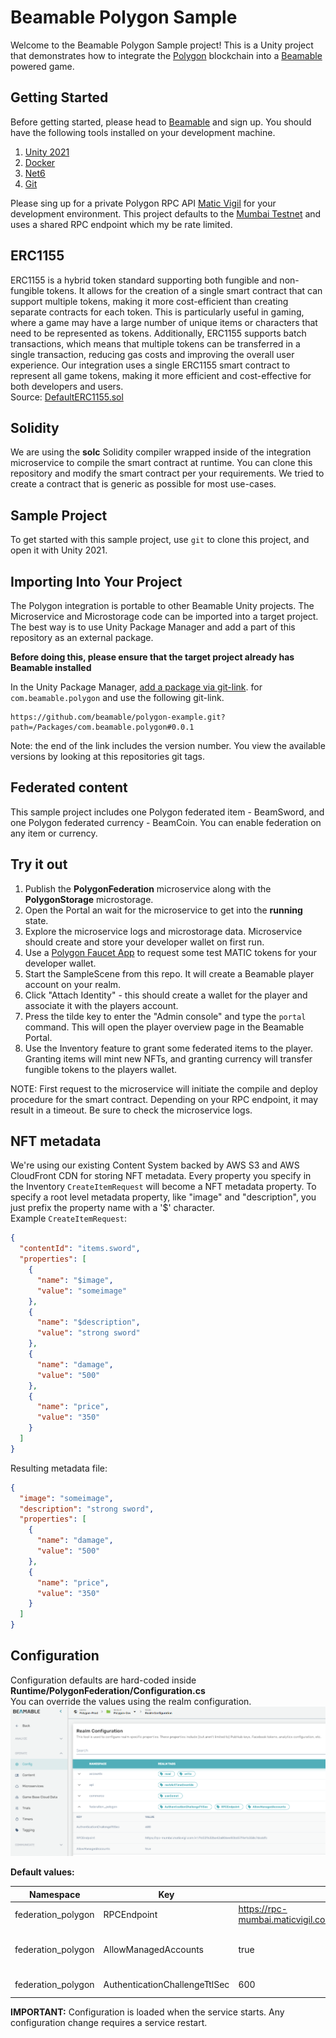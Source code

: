 # Beamable Polygon Sample

Welcome to the Beamable Polygon Sample project! This is a Unity project that demonstrates how
to integrate the [Polygon](https://polygon.technology/) blockchain into a [Beamable](https://beamable.com/)
powered game.

## Getting Started

Before getting started, please head to [Beamable](https://beamable.com/) and sign up.
You should have the following tools installed on your development machine.

1. [Unity 2021](https://unity.com/download)
2. [Docker](https://www.docker.com/products/docker-desktop/)
3. [Net6](https://dotnet.microsoft.com/en-us/download/dotnet/6.0)
4. [Git](https://git-scm.com/downloads)

Please sing up for a private Polygon RPC API [Matic Vigil](https://rpc.maticvigil.com/) for
your development environment. This project defaults to the [Mumbai Testnet](https://mumbai.polygonscan.com/) and uses a shared RPC endpoint
which my be rate limited.

## ERC1155
ERC1155 is a hybrid token standard supporting both fungible and non-fungible tokens. It allows for the creation
of a single smart contract that can support multiple tokens, making it more cost-efficient than creating separate
contracts for each token. This is particularly useful in gaming, where a game may have a large number of 
unique items or characters that need to be represented as tokens. Additionally, ERC1155 supports batch 
transactions, which means that multiple tokens can be transferred in a single transaction, reducing gas costs 
and improving the overall user experience. Our integration uses a single ERC1155 smart contract to represent 
all game tokens, making it more efficient and cost-effective for both developers and users.  
Source: [DefaultERC1155.sol](https://github.com/beamable/polygon-example/blob/main/Packages/com.beamable.polygon/Runtime/PolygonFederation/Solidity/Contracts/DefaultERC1155.sol)  

## Solidity
We are using the **solc** Solidity compiler wrapped inside of the integration microservice to compile the smart contract
at runtime. You can clone this repository and modify the smart contract per your requirements. We tried to create a contract
that is generic as possible for most use-cases.

## Sample Project
To get started with this sample project, use `git` to clone this project, and open it
with Unity 2021.

## Importing Into Your Project
The Polygon integration is portable to other Beamable Unity projects. The Microservice and
Microstorage code can be imported into a target project. The best way is to use Unity Package Manager
and add a part of this repository as an external package.

**Before doing this, please ensure that the target project already has Beamable installed**

In the Unity Package Manager, [add a package via git-link](https://docs.unity3d.com/Manual/upm-ui-giturl.html).
for `com.beamable.polygon` and use the following git-link.
```shell
https://github.com/beamable/polygon-example.git?path=/Packages/com.beamable.polygon#0.0.1
```

Note: the end of the link includes the version number. You view the available versions by looking
at this repositories git tags.

## Federated content
This sample project includes one Polygon federated item - BeamSword, and one Polygon federated currency - BeamCoin.
You can enable federation on any item or currency.

## Try it out
1. Publish the **PolygonFederation** microservice along with the **PolygonStorage** microstorage.
2. Open the Portal an wait for the microservice to get into the **running** state.
3. Explore the microservice logs and microstorage data. Microservice should create and store your developer wallet on first run.
4. Use a [Polygon Faucet App](https://faucet.polygon.technology/) to request some test MATIC tokens for your developer wallet.
5. Start the SampleScene from this repo. It will create a Beamable player account on your realm.
6. Click "Attach Identity" - this should create a wallet for the player and associate it with the players account.
7. Press the tilde key to enter the "Admin console" and type the `portal` command. This will open the player overview page in the Beamable Portal.
8. Use the Inventory feature to grant some federated items to the player. Granting items will mint new NFTs, and granting currency will transfer fungible tokens to the players wallet.

NOTE: First request to the microservice will initiate the compile and deploy procedure for the smart contract. Depending on your RPC endpoint, it may result in a timeout. Be sure to check the microservice logs.

## NFT metadata
We're using our existing Content System backed by AWS S3 and AWS CloudFront CDN for storing NFT metadata. Every property you specify in the Inventory `CreateItemRequest` will become a NFT metadata property.
To specify a root level metadata property, like "image" and "description", you just prefix the property name with a '$' character.  
Example `CreateItemRequest`:
```json
{
  "contentId": "items.sword",
  "properties": [
    {
      "name": "$image",
      "value": "someimage"
    },
    {
      "name": "$description",
      "value": "strong sword"
    },
    {
      "name": "damage",
      "value": "500"
    },
    {
      "name": "price",
      "value": "350"
    }
  ]
}
```
Resulting metadata file:
```json
{
  "image": "someimage",
  "description": "strong sword",
  "properties": [
    {
      "name": "damage",
      "value": "500"
    },
    {
      "name": "price",
      "value": "350"
    }
  ]
}
```

## Configuration
Configuration defaults are hard-coded inside **Runtime/PolygonFederation/Configuration.cs**  
You can override the values using the realm configuration.  
![Realm Configuration Example](Screenshots/realm-config.png)

**Default values:**

| **Namespace**      | **Key**                       | **Default value**                                                             | **Description**                                                               |
|--------------------|-------------------------------|-------------------------------------------------------------------------------|-------------------------------------------------------------------------------|
| federation_polygon | RPCEndpoint                   | https://rpc-mumbai.maticvigil.com/v1/9d02f632ba42a806ee80bd57f4e1b358c7dcddfc | Cluster RPC API URI                                                           |
| federation_polygon | AllowManagedAccounts          | true                                                                          | Allow custodial wallets for players                                           |
| federation_polygon | AuthenticationChallengeTtlSec | 600                                                                           | Authentication challenge TTL |

**IMPORTANT:** Configuration is loaded when the service starts. Any configuration change requires a service restart.